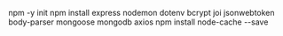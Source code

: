 npm -y init
npm install express nodemon dotenv bcrypt joi jsonwebtoken body-parser mongoose mongodb axios
npm install node-cache --save
